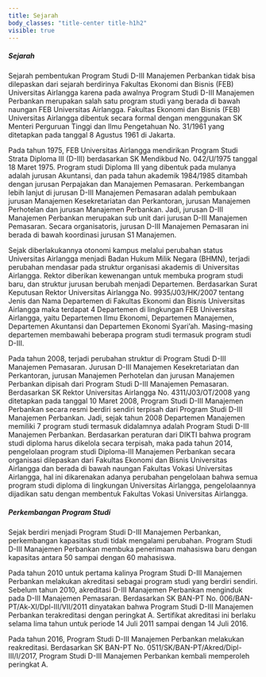 ```yaml
---
title: Sejarah
body_classes: "title-center title-h1h2"
visible: true
---
```


##### Sejarah

Sejarah pembentukan Program Studi D-III Manajemen Perbankan tidak bisa dilepaskan dari sejarah berdirinya Fakultas Ekonomi dan Bisnis (FEB) Universitas Airlangga karena pada awalnya Program Studi D-III Manajemen Perbankan merupakan salah satu program studi yang berada di bawah naungan FEB Universitas Airlangga. Fakultas Ekonomi dan Bisnis (FEB) Universitas Airlangga dibentuk secara formal dengan menggunakan SK Menteri Perguruan Tinggi dan Ilmu Pengetahuan No. 31/1961 yang ditetapkan pada tanggal 8 Agustus 1961 di Jakarta.

Pada tahun 1975, FEB Universitas Airlangga mendirikan Program Studi Strata Diploma III (D-III) berdasarkan SK Mendikbud No. 042/U/1975 tanggal 18 Maret 1975. Program studi Diploma III yang dibentuk pada mulanya adalah jurusan Akuntansi, dan pada tahun akademik 1984/1985 ditambah dengan jurusan Perpajakan dan Manajemen Pemasaran. Perkembangan lebih lanjut di jurusan D-III Manajemen Pemasaran adalah pembukaan jurusan Manajemen Kesekretariatan dan Perkantoran, jurusan Manajemen Perhotelan dan jurusan Manajemen Perbankan. Jadi, jurusan D-III Manajemen Perbankan merupakan sub unit dari jurusan D-III Manajemen Pemasaran. Secara organisatoris, jurusan D-III Manajemen Pemasaran ini berada di bawah koordinasi jurusan S1 Manajemen.

Sejak diberlakukannya otonomi kampus melalui perubahan status Universitas Airlangga menjadi Badan Hukum Milik Negara (BHMN), terjadi perubahan mendasar pada struktur organisasi akademis di Universitas Airlangga. Rektor diberikan kewenangan untuk membuka program studi baru, dan struktur jurusan berubah menjadi Departemen. Berdasarkan Surat Keputusan Rektor Universitas Airlangga No. 9935/J03/HK/2007 tentang Jenis dan Nama Departemen di Fakultas Ekonomi dan Bisnis Universitas Airlangga maka terdapat 4 Departemen di lingkungan FEB Universitas Airlangga, yaitu Departemen Ilmu Ekonomi, Departemen Manajemen, Departemen Akuntansi dan Departemen Ekonomi Syari’ah. Masing-masing departemen membawahi beberapa program studi termasuk program studi D-III.

Pada tahun 2008, terjadi perubahan struktur di Program Studi D-III Manajemen Pemasaran. Jurusan D-III Manajemen Kesekretariatan dan Perkantoran, jurusan Manajemen Perhotelan dan jurusan Manajemen Perbankan dipisah dari Program Studi D-III Manajemen Pemasaran. Berdasarkan SK Rektor Universitas Airlangga No. 4311/J03/OT/2008 yang ditetapkan pada tanggal 10 Maret 2008, Program Studi D-III Manajemen Perbankan secara resmi berdiri sendiri terpisah dari Program Studi D-III Manajemen Perbankan. Jadi, sejak tahun 2008 Departemen Manajemen memiliki 7 program studi termasuk didalamnya adalah Program Studi D-III Manajemen Perbankan.
Berdasarkan peraturan dari DIKTI bahwa program studi diploma harus dikelola secara terpisah, maka pada tahun 2014, pengelolaan program studi Diploma-III Manajemen Perbankan secara organisasi dilepaskan dari Fakultas Ekonomi dan Bisnis Universitas Airlangga dan berada di bawah naungan Fakultas Vokasi Universitas Airlangga, hal ini dikarenakan adanya perubahan pengelolaan bahwa semua program studi diploma di lingkungan Universitas Airlangga, pengelolaannya dijadikan satu dengan membentuk Fakultas Vokasi Universitas Airlangga.

##### Perkembangan Program Studi

Sejak berdiri menjadi Program Studi D-III Manajemen Perbankan, perkembangan kapasitas studi tidak mengalami perubahan. Program Studi D-III Manajemen Perbankan membuka penerimaan mahasiswa baru dengan kapasitas antara 50 sampai dengan 60 mahasiswa.

Pada tahun 2010 untuk pertama kalinya Program Studi D-III Manajemen Perbankan melakukan akreditasi sebagai program studi yang berdiri sendiri. Sebelum tahun 2010, akreditasi D-III Manajemen Perbankan menginduk pada D-III Manajemen Pemasaran. Berdasarkan SK BAN-PT No. 006/BAN-PT/Ak-XI/Dpl-III/VII/2011 dinyatakan bahwa Program Studi D-III Manajemen Perbankan terakreditasi dengan peringkat A. Sertifikat akreditasi ini berlaku selama lima tahun untuk periode 14 Juli 2011 sampai dengan 14 Juli 2016.

Pada tahun 2016, Program Studi D-III Manajemen Perbankan melakukan reakreditasi. Berdasarkan SK BAN-PT No. 0511/SK/BAN-PT/Akred/Dipl-III/I/2017, Program Studi D-III Manajemen Perbankan kembali memperoleh peringkat A.
